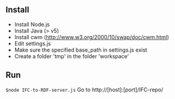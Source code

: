 ## Install
* Install Node.js
* Install Java (> v5)
* Install cwm (http://www.w3.org/2000/10/swap/doc/cwm.html)
* Edit settings.js
* Make sure the specified base_path in settings.js exist
* Create a folder 'tmp' in the folder 'workspace'

## Run
```$node IFC-to-RDF-server.js```
Go to http://[host]:[port]/IFC-repo/
